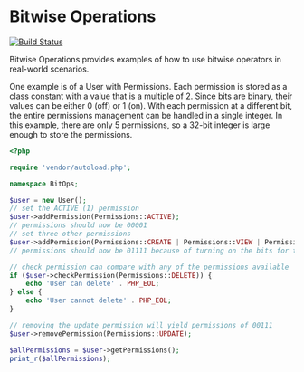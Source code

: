 # Bitwise Operations

[![Build Status](https://circleci.com/gh/mts7/bitwise-operations/tree/master.svg?style=shield)](https://circleci.com/gh/mts7/bitwise-operations)

Bitwise Operations provides examples of how to use bitwise operators in 
real-world scenarios.

One example is of a User with Permissions. Each permission is stored as a class
constant with a value that is a multiple of 2. Since bits are binary, their 
values can be either 0 (off) or 1 (on). With each permission at a different bit,
the entire permissions management can be handled in a single integer. In this
example, there are only 5 permissions, so a 32-bit integer is large enough to 
store the permissions.

```php
<?php

require 'vendor/autoload.php';

namespace BitOps;

$user = new User();
// set the ACTIVE (1) permission
$user->addPermission(Permissions::ACTIVE);
// permissions should now be 00001
// set three other permissions
$user->addPermission(Permissions::CREATE | Permissions::VIEW | Permissions::UPDATE);
// permissions should now be 01111 because of turning on the bits for these others

// check permission can compare with any of the permissions available
if ($user->checkPermission(Permissions::DELETE)) {
    echo 'User can delete' . PHP_EOL;
} else {
    echo 'User cannot delete' . PHP_EOL;
}

// removing the update permission will yield permissions of 00111
$user->removePermission(Permissions::UPDATE);

$allPermissions = $user->getPermissions();
print_r($allPermissions);
```


